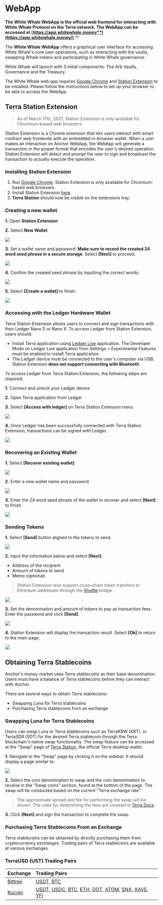 # WebApp

**The White Whale WebApp is the official web frontend for interacting with White Whale Protocol on the Terra network. The WebApp can be accessed at** [**https://app.whitewhale.money**](https://app.whitewhale.money/)**.**

The **White Whale WebApp** offers a graphical user interface for accessing White Whale's core user operations, such as interacting with the vaults, swapping Whale tokens and participating in White Whale governance.

White Whale will launch with 3 initial components: The Arb Vaults, Governance and the Treasury. 

The White Whale web app requires [Google Chrome](https://www.google.com/chrome/) and [Station Extension](https://chrome.google.com/webstore/detail/terra-station/aiifbnbfobpmeekipheeijimdpnlpgpp) to be installed. Please follow the instructions below to set up your browser to be able to access the WebApp.


## Terra Station Extension

> As of March 17th, 2021, Station Extension is only available for Chromium-based web browsers.

Station Extension is a Chrome extension that lets users interact with smart contract web frontends with an embedded in-browser wallet. When a user makes an interaction on Anchor WebApp, the WebApp will generate a transaction in the proper format that encodes the user's desired operation. Station Extension will detect and prompt the user to sign and broadcast the transaction to actually execute the operation.

### Installing Station Extension

1. Run [Google Chrome](https://www.google.com/chrome/). Station Extension is only available for Chromium-based web browsers.   
2. Install Station Extension [here](https://chrome.google.com/webstore/detail/terra-station/aiifbnbfobpmeekipheeijimdpnlpgpp?hl=en). 
3. **Terra Station** should now be visible on the extensions tray. 

### Creating a new wallet

**1.** Open **Station Extension**

**2.** Select **New Wallet**

![](assets/terra-extension1.png)

**3.** Set a wallet name and password. **Make sure to record the created 24 word seed phrase in a secure storage**. Select **\[Next\]** to proceed.

![](assets/terra-extension2.png)

**4.** Confirm the created seed phrase by inputting the correct words.

![](assets/terra-extension3.png)

**5.** Select **\[Create a wallet\]** to finish.

![](assets/terra-extension4.png)



### Accessing with the Ledger Hardware Wallet

Terra Station Extension allows users to connect and sign transactions with their Ledger Nano S or Nano X. To access Ledger from Station Extension, users should: 

* Install Terra application using [Ledger Live](https://www.ledger.com/ledger-live/download/) application. The Developer Mode on Ledger Live application from Settings &gt; Experimental Features must be enabled to install Terra application.  
* The Ledger device must be connected to the user's computer via USB. Station Extension **does not support connecting with Bluetooth**.

To access Ledger from Terra Station Extension, the following steps are required: 

**1.** Connect and unlock your Ledger device

**2.** Open Terra application from Ledger

**3.** Select **\[Access with ledger\]** on Terra Station Extension menu

![](assets/terra-extension5.png)

**4.** Once Ledger has been successfully connected with Terra Station Extension, transactions can be signed with Ledger.

![](https://gblobscdn.gitbook.com/assets%2F-MLRzugf7mxc4ryNhTuq%2F-MMsz0hiKUhlI7K6Hu4t%2F-MMt82XaR7Sxw6v-WBj-%2Fimage.png?alt=media&token=0ae3faab-111c-4d95-b69d-4adee41f877d)



### Recovering an Existing Wallet

**1.** Select **\[Recover existing wallet\]**

![](assets/terra-extension6.png)

**2.** Enter a new wallet name and password.

![](assets/terra-extension-password.png)

**3.** Enter the 24 word seed phrase of the wallet to recover and select **\[Next\]** to finish.

![](https://gblobscdn.gitbook.com/assets%2F-MLRzugf7mxc4ryNhTuq%2F-MMsCvhqtM-AVYonMZ2s%2F-MMsp341Aiv2HFDiOGsP%2Fimage.png?alt=media&token=749f32cd-1d34-412b-9af1-486be5057025)

### Sending Tokens

**1.** Select **\[Send\]** button aligned to the tokens to send.

![](assets/terra-extension7.png)

**2.** Input the information below and select **\[Next\]**:

* Address of the recipient
* Amount of tokens to send
* Memo \(optional\)

> Station Extension also support cross-chain token transfers to Ethereum addresses through the [Shuttle](https://github.com/terra-project/shuttle) bridge. 

![](assets/terra-extension8.png)

**3.** Set the denomination and amount of tokens to pay as transaction fees. Enter the password and click **\[Send\]**.

![](assets/terra-extension9.png)

**4.** Station Extension will display the transaction result. Select **\[Ok\]** to return to the main page. 

![](assets/terra-extension10.png)

## Obtaining Terra Stablecoins

Anchor's money market uses Terra stablecoins as their base denomination. Users must have a balance of Terra stablecoins before they can interact with Anchor.

There are several ways to obtain Terra stablecoins:

* Swapping Luna for Terra stablecoins
* Purchasing Terra stablecoins from an exchange

### Swapping Luna for Terra Stablecoins

Users can swap Luna or Terra stablecoins such as TerraKRW \(KRT\), or TerraSDR \(SDT\) for the desired Terra stablecoin through the Terra blockchain's native swap functionality. The swap feature can be accessed at the "Swap" page of [Terra Station](https://station.terra.money/), the official Terra desktop wallet.

**1.** Navigate to the "Swap" page by clicking it on the sidebar. It should display a page similar to:

![](assets/terra-extension11.png)

**2.** Select the coin denomination to swap and the coin denomination to receive in the "Swap coins" section, found at the bottom of the page. The swap will be conducted based on the current "Terra exchange rate".

> The approximate spread and fee for performing the swap will be shown. The rules for determining the fees are covered in [Terra Docs](https://docs.terra.money/dev/spec-market).

**3.** Click **\[Next\]** and sign the transaction to complete the swap. 

### Purchasing Terra Stablecoins From an Exchange

Terra stablecoins can be obtained by directly purchasing them from cryptocurrency exchanges. Trading pairs of Terra stablecoins are available at various exchanges.

### TerraUSD \(UST\) Trading Pairs

| Exchange | Trading Pairs |
| :--- | :--- |
| [Bittrex](https://bittrex.com/) | [USDT](https://global.bittrex.com/Market/Index?MarketName=USDT-UST), [BTC](https://global.bittrex.com/Market/Index?MarketName=BTC-UST) |
| [Kucoin](https://kucoin.com/) | [USDT](https://trade.kucoin.com/USDT-UST), [USDC](https://trade.kucoin.com/USDC-UST), [BTC](https://trade.kucoin.com/BTC-UST), [ETH](https://trade.kucoin.com/ETH-UST), [DOT](https://trade.kucoin.com/DOT-UST), [ATOM](https://trade.kucoin.com/ATOM-UST), [SNX](https://trade.kucoin.com/SNX-UST), [AAVE](https://trade.kucoin.com/AAVE-UST), [YFI](https://trade.kucoin.com/YFI-UST) |
